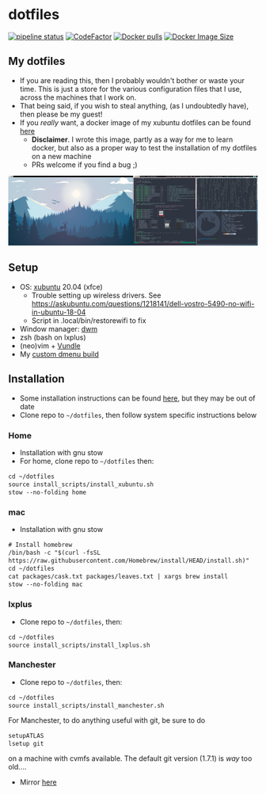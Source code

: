 # dotfiles

[![pipeline status](https://gitlab.com/sdysch/dotfiles/badges/master/pipeline.svg)](https://gitlab.com/sdysch/dotfiles/-/commits/master)
[![CodeFactor](https://www.codefactor.io/repository/github/sdysch/dotfiles/badge)](https://www.codefactor.io/repository/github/sdysch/dotfiles)
[![Docker pulls](https://img.shields.io/docker/pulls/sdysch/dotfiles.svg)](https://hub.docker.com/r/sdysch/dotfiles)
[![Docker Image Size](https://img.shields.io/docker/image-size/sdysch/dotfiles/latest)](https://hub.docker.com/r/sdysch/dotfiles/tags?name=latest)

## My dotfiles
 * If you are reading this, then I probably wouldn't bother or waste your time. This is just a store for the various configuration files that I use, across the machines that I work on.
 * That being said, if you wish to steal anything, (as I undoubtedly have), then please be my guest!
 * If you _really_ want, a docker image of my xubuntu dotfiles can be found [here](https://hub.docker.com/r/sdysch/dotfiles)
	 * **Disclaimer**. I wrote this image, partly as a way for me to learn docker, but also as a proper way to test the installation of my dotfiles on a new machine
	 * PRs welcome if you find a bug ;)

![shell](figures/screenshot3.png)

## Setup
* OS: [xubuntu](https://xubuntu.org/) 20.04 (xfce)
	* Trouble setting up wireless drivers. See https://askubuntu.com/questions/1218141/dell-vostro-5490-no-wifi-in-ubuntu-18-04
	* Script in .local/bin/restorewifi to fix
* Window manager: [dwm](https://github.com/sdysch/dwm)
* zsh (bash on lxplus)
* (neo)vim + [Vundle](https://github.com/VundleVim/Vundle.vim)
* My [custom dmenu build](https://github.com/sdysch/dmenu)

## Installation
* Some installation instructions can be found [here](docs/install.md), but they may be out of date
* Clone repo to `~/dotfiles`, then follow system specific instructions below
 
### Home
* Installation with gnu stow
* For home, clone repo to `~/dotfiles` then:
```
cd ~/dotfiles
source install_scripts/install_xubuntu.sh
stow --no-folding home
```

### mac
* Installation with gnu stow
```
# Install homebrew
/bin/bash -c "$(curl -fsSL https://raw.githubusercontent.com/Homebrew/install/HEAD/install.sh)"
cd ~/dotfiles
cat packages/cask.txt packages/leaves.txt | xargs brew install
stow --no-folding mac
```

### lxplus
* Clone repo to `~/dotfiles`, then:
```
cd ~/dotfiles
source install_scripts/install_lxplus.sh
```

### Manchester
* Clone repo to `~/dotfiles`, then:
```
cd ~/dotfiles
source install_scripts/install_manchester.sh
```

For Manchester, to do anything useful with git, be sure to do
```
setupATLAS
lsetup git
```
on a machine with cvmfs available. The default git version (1.7.1) is _way_ too old....

* Mirror [here](https://github.com/sdysch/dotfiles)
